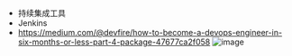 * 持续集成工具
 * Jenkins 
* https://medium.com/@devfire/how-to-become-a-devops-engineer-in-six-months-or-less-part-4-package-47677ca2f058
![image](https://github.com/Mohism-Research/Super-Taoism-Archives/blob/master/devops/1_uTJj1toNrJRl9f6qxR73rQ.png)
